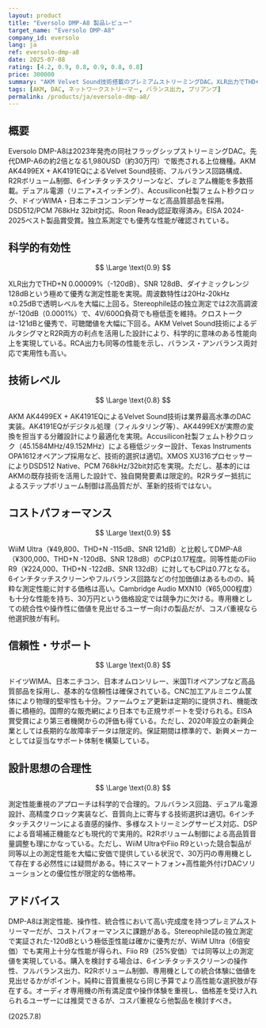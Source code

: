 ```yaml
---
layout: product
title: "Eversolo DMP-A8 製品レビュー"
target_name: "Eversolo DMP-A8"
company_id: eversolo
lang: ja
ref: eversolo-dmp-a8
date: 2025-07-08
rating: [4.2, 0.9, 0.8, 0.9, 0.8, 0.8]
price: 300000
summary: "AKM Velvet Sound技術搭載のプレミアムストリーミングDAC。XLR出力でTHD+N -120dB、SNR 128dBの優秀な測定性能を実現。6インチタッチスクリーン、フルバランス構成、R2Rボリューム制御など上位機能を搭載するが、29万円台の価格でコスパに課題。"
tags: [AKM, DAC, ネットワークストリーマー, バランス出力, プリアンプ]
permalink: /products/ja/eversolo-dmp-a8/
---
```


## 概要

Eversolo DMP-A8は2023年発売の同社フラッグシップストリーミングDAC。先代DMP-A6の約2倍となる1,980USD（約30万円）で販売される上位機種。AKM AK4499EX + AK4191EQによるVelvet Sound技術、フルバランス回路構成、R2Rボリューム制御、6インチタッチスクリーンなど、プレミアム機能を多数搭載。デュアル電源（リニア+スイッチング）、Accusilicon社製フェムト秒クロック、ドイツWIMA・日本ニチコンコンデンサーなど高品質部品を採用。DSD512/PCM 768kHz 32bit対応、Roon Ready認証取得済み。EISA 2024-2025ベスト製品賞受賞。独立系測定でも優秀な性能が確認されている。

## 科学的有効性

$$ \Large \text{0.9} $$

XLR出力でTHD+N 0.00009%（-120dB）、SNR 128dB、ダイナミックレンジ128dBという極めて優秀な測定性能を実現。周波数特性は20Hz-20kHz ±0.25dBで透明レベルを大幅に上回る。Stereophile誌の独立測定では2次高調波が-120dB（0.0001%）で、4V/600Ω負荷でも極低歪を維持。クロストークは-121dBと優秀で、可聴閾値を大幅に下回る。AKM Velvet Sound技術によるデルタシグマとR2R両方の利点を活用した設計により、科学的に意味のある性能向上を実現している。RCA出力も同等の性能を示し、バランス・アンバランス両対応で実用性も高い。

## 技術レベル

$$ \Large \text{0.8} $$

AKM AK4499EX + AK4191EQによるVelvet Sound技術は業界最高水準のDAC実装。AK4191EQがデジタル処理（フィルタリング等）、AK4499EXが実際の変換を担当する分離設計により最適化を実現。Accusilicon社製フェムト秒クロック（45.1584MHz/49.152MHz）による極低ジッター設計、Texas Instruments OPA1612オペアンプ採用など、技術的選択は適切。XMOS XU316プロセッサーによりDSD512 Native、PCM 768kHz/32bit対応を実現。ただし、基本的にはAKMの既存技術を活用した設計で、独自開発要素は限定的。R2Rラダー抵抗によるステップボリューム制御は高品質だが、革新的技術ではない。

## コストパフォーマンス

$$ \Large \text{0.9} $$

WiiM Ultra（¥49,800、THD+N -115dB、SNR 121dB）と比較してDMP-A8（¥300,000、THD+N -120dB、SNR 128dB）のCPは0.17程度。同等性能のFiio R9（¥224,000、THD+N -122dB、SNR 132dB）に対してもCPは0.77となる。6インチタッチスクリーンやフルバランス回路などの付加価値はあるものの、純粋な測定性能に対する価格は高い。Cambridge Audio MXN10（¥65,000程度）も十分な性能を持ち、30万円という価格設定では競争力に欠ける。専用機としての統合性や操作性に価値を見出せるユーザー向けの製品だが、コスパ重視なら他選択肢が有利。

## 信頼性・サポート

$$ \Large \text{0.8} $$

ドイツWIMA、日本ニチコン、日本オムロンリレー、米国TIオペアンプなど高品質部品を採用し、基本的な信頼性は確保されている。CNC加工アルミニウム筐体により物理的堅牢性も十分。ファームウェア更新は定期的に提供され、機能改善に積極的。国際的な販売網により日本でも正規サポートを受けられる。EISA賞受賞により第三者機関からの評価も得ている。ただし、2020年設立の新興企業としては長期的な故障率データは限定的。保証期間は標準的で、新興メーカーとしては妥当なサポート体制を構築している。

## 設計思想の合理性

$$ \Large \text{0.8} $$

測定性能重視のアプローチは科学的で合理的。フルバランス回路、デュアル電源設計、高精度クロック実装など、音質向上に寄与する技術選択は適切。6インチタッチスクリーンによる直感的操作、多様なストリーミングサービス対応、DSPによる音場補正機能なども現代的で実用的。R2Rボリューム制御による高品質音量調整も理にかなっている。ただし、WiiM UltraやFiio R9といった競合製品が同等以上の測定性能を大幅に安価で提供している状況で、30万円の専用機として存在する必然性には疑問がある。特にスマートフォン+高性能外付けDACソリューションとの優位性が限定的な価格帯。

## アドバイス

DMP-A8は測定性能、操作性、統合性において高い完成度を持つプレミアムストリーマーだが、コストパフォーマンスに課題がある。Stereophile誌の独立測定で実証された-120dBという極低歪性能は確かに優秀だが、WiiM Ultra（6倍安価）でも実用上十分な性能が得られ、Fiio R9（25%安価）では同等以上の測定値を実現している。購入を検討する場合は、6インチタッチスクリーンの操作性、フルバランス出力、R2Rボリューム制御、専用機としての統合体験に価値を見出せるかがポイント。純粋に音質重視なら同じ予算でより高性能な選択肢が存在する。オーディオ専用機の所有満足度や操作体験を重視し、価格差を受け入れられるユーザーには推奨できるが、コスパ重視なら他製品を検討すべき。

(2025.7.8)